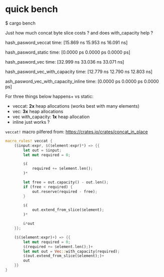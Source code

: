 # quick bench

$ cargo bench

Just how much concat byte slice costs ? and does with_capacity help ?

hash_pasword_veccat     time:   [15.869 ns 15.953 ns 16.091 ns]

hash_pasword_static     time:   [0.0000 ps 0.0000 ps 0.0000 ps]

hash_pasword_vec        time:   [32.999 ns 33.036 ns 33.071 ns]

hash_pasword_vec_with_capacity
                        time:   [12.779 ns 12.790 ns 12.803 ns]

ash_pasword_vec_with_capacity_inline
                        time:   [0.0000 ps 0.0000 ps 0.0000 ps]

For three things below happens+ vs static:
 - veccat: **2x** heap allocations (works best with many elements)
 - vec: **3x** heap allocations
 - vec with_capacity: **1x** heap allocation
 - inline just works ?

`veccat!` macro pilfered from: https://crates.io/crates/concat_in_place

```rust
macro_rules! veccat {
    ($input:expr, $($element:expr)*) => {{
        let out = $input;
        let mut required = 0;

        $(
            required += $element.len();
        )*

        let free = out.capacity() - out.len();
        if (free < required) {
            out.reserve(required - free);
        }

        $(
            out.extend_from_slice($element);
        )*

        &*out
    }};

    ($($element:expr)+) => {{
        let mut required = 0;
        $(required += $element.len();)+
        let mut out = Vec::with_capacity(required);
        $(out.extend_from_slice($element);)+
        out
    }}
}
```
